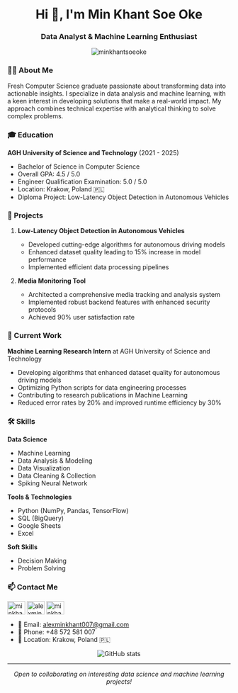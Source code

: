 <h1 align="center">Hi 👋, I'm Min Khant Soe Oke</h1>
<h3 align="center">Data Analyst & Machine Learning Enthusiast</h3>

<p align="center">
  <img src="https://komarev.com/ghpvc/?username=minkhantsoeoke&label=Profile%20views&color=0e75b6&style=flat" alt="minkhantsoeoke" />
</p>

### 👨‍💻 About Me

Fresh Computer Science graduate passionate about transforming data into actionable insights. I specialize in data analysis and machine learning, with a keen interest in developing solutions that make a real-world impact. My approach combines technical expertise with analytical thinking to solve complex problems.

### 🎓 Education

**AGH University of Science and Technology** (2021 - 2025)
- Bachelor of Science in Computer Science
- Overall GPA: 4.5 / 5.0
- Engineer Qualification Examination: 5.0 / 5.0
- Location: Krakow, Poland 🇵🇱
- Diploma Project: Low-Latency Object Detection in Autonomous Vehicles

### 🚀 Projects

1. **Low-Latency Object Detection in Autonomous Vehicles**
   - Developed cutting-edge algorithms for autonomous driving models
   - Enhanced dataset quality leading to 15% increase in model performance
   - Implemented efficient data processing pipelines

2. **Media Monitoring Tool**
   - Architected a comprehensive media tracking and analysis system
   - Implemented robust backend features with enhanced security protocols
   - Achieved 90% user satisfaction rate

### 💼 Current Work

**Machine Learning Research Intern** at AGH University of Science and Technology
- Developing algorithms that enhanced dataset quality for autonomous driving models
- Optimizing Python scripts for data engineering processes
- Contributing to research publications in Machine Learning
- Reduced error rates by 20% and improved runtime efficiency by 30%

### 🛠️ Skills

**Data Science**
- Machine Learning
- Data Analysis & Modeling
- Data Visualization
- Data Cleaning & Collection
- Spiking Neural Network

**Tools & Technologies**
- Python (NumPy, Pandas, TensorFlow)
- SQL (BigQuery)
- Google Sheets
- Excel

**Soft Skills**
- Decision Making
- Problem Solving

### 📫 Contact Me

<p align="left">
<a href="https://linkedin.com/in/minkhantsoeoke" target="blank"><img align="center" src="https://raw.githubusercontent.com/rahuldkjain/github-profile-readme-generator/master/src/images/icons/Social/linked-in-alt.svg" alt="minkhantsoeoke" height="30" width="40" /></a>
<a href="https://kaggle.com/alexminkhant" target="blank"><img align="center" src="https://raw.githubusercontent.com/rahuldkjain/github-profile-readme-generator/master/src/images/icons/Social/kaggle.svg" alt="alexminkhant" height="30" width="40" /></a>
<a href="https://github.com/minkhantsoeoke" target="blank"><img align="center" src="https://raw.githubusercontent.com/rahuldkjain/github-profile-readme-generator/master/src/images/icons/Social/github.svg" alt="minkhantsoeoke" height="30" width="40" /></a>
</p>

- 📧 Email: alexminkhant007@gmail.com
- 📱 Phone: +48 572 581 007
- 📍 Location: Krakow, Poland 🇵🇱

<p align="center">
  <img src="https://github-readme-stats.vercel.app/api?username=minkhantsoeoke&show_icons=true&theme=radical" alt="GitHub stats" />
</p>

---

<p align="center">
  <i>Open to collaborating on interesting data science and machine learning projects!</i>
</p>
